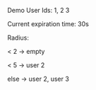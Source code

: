 Demo User Ids: 1, 2 3

Current expiration time: 30s

Radius:

< 2 -> empty

< 5 -> user 2

else -> user 2, user 3
